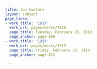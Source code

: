 ```yaml
---
title: fox hunters
layout: subject
page_links:
- work_title: '1919'
  work_url: pages/works/1919
  page_title: Tuesday, February 25, 1919
  page_anchor: page-809
- work_title: '1919'
  work_url: pages/works/1919
  page_title: Friday, February 28, 1919
  page_anchor: page-812

---
```

